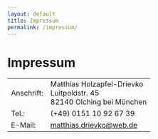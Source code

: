 ```yaml
---
layout: default
title: Impressum
permalink: /impressum/
---
```


Impressum
=========


<table>
  <tr><td>Anschrift:</td><td>Matthias Holzapfel-Drievko<br />Luitpoldstr. 45<br />82140 Olching bei München<br /></td></tr>
  <tr><td>Tel.:     </td><td>(+49) 0151 10 92 67 39</td></tr>
  <tr><td>E-Mail:   </td><td><a href="mailto:matthias.drievko@web.de">matthias.drievko@web.de</a></td></tr>
</table>